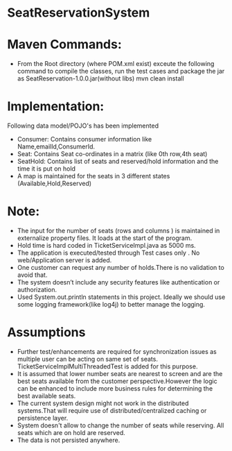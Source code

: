 # SeatReservationSystem


# Maven Commands:

* From the Root directory (where POM.xml exist) exceute the following command to compile the classes, run the test cases and package the jar as SeatReservation-1.0.0.jar(without libs) 
	mvn clean install 


# Implementation:
Following data model/POJO's has been implemented
* Consumer: Contains consumer information like Name,emailId,ConsumerId.
* Seat: Contains Seat co-ordinates in a matrix (like 0th row,4th seat) 
* SeatHold: Contains list of seats and reserved/hold information and the time it is put on hold
* A map is maintained for the seats in 3 different states (Available,Hold,Reserved)
 

# Note:
* The input for the number of seats (rows and columns ) is maintained in externalize property files. It loads at the start of the program.
* Hold time is hard coded in TicketServiceImpl.java as 5000 ms.
* The application is executed/tested through Test cases only . No web/Application server is added.
* One customer can request any number of holds.There is no validation to avoid that.
* The system doesn’t include any security features like authentication or authorization.
* Used System.out.println statements in this project. Ideally we should use some logging framework(like log4j) to better manage the logging.
 

# Assumptions
* Further test/enhancements are required for synchronization issues as multiple user can be acting on same set of seats. TicketServiceImplMultiThreadedTest is added for this purpose.  
* It is assumed that lower number seats are nearest to screen and are the best seats available from the customer perspective.However the logic can be enhanced to include more business rules for determining the best available seats.   
* The current system design might not work in the distributed systems.That will require use of distributed/centralized caching or persistence layer.
* System doesn't allow to change the number of seats while reserving. All seats which are on hold are reserved.
* The data is not persisted anywhere.

 

 
